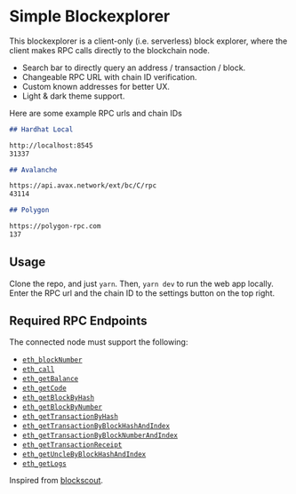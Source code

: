 # Simple Blockexplorer

This blockexplorer is a client-only (i.e. serverless) block explorer, where the client makes RPC calls directly to the blockchain node.

- Search bar to directly query an address / transaction / block.
- Changeable RPC URL with chain ID verification.
- Custom known addresses for better UX.
- Light & dark theme support.

Here are some example RPC urls and chain IDs

```md
## Hardhat Local

http://localhost:8545
31337

## Avalanche

https://api.avax.network/ext/bc/C/rpc
43114

## Polygon

https://polygon-rpc.com
137
```

## Usage

Clone the repo, and just `yarn`. Then, `yarn dev` to run the web app locally. Enter the RPC url and the chain ID to the settings button on the top right.

## Required RPC Endpoints

The connected node must support the following:

- [`eth_blockNumber`](https://ethereum.org/en/developers/docs/apis/json-rpc/#eth_blocknumber)
- [`eth_call`](https://ethereum.org/en/developers/docs/apis/json-rpc/#eth_call)
- [`eth_getBalance`](https://eth.wiki/json-rpc/API#eth_getbalance)
- [`eth_getCode`](https://eth.wiki/json-rpc/API#eth_getcode)
- [`eth_getBlockByHash`](https://eth.wiki/json-rpc/API#eth_getblockbyhash)
- [`eth_getBlockByNumber`](https://eth.wiki/json-rpc/API#eth_getblockbynumber)
- [`eth_getTransactionByHash`](https://eth.wiki/json-rpc/API#eth_gettransactionbyhash)
- [`eth_getTransactionByBlockHashAndIndex`](https://eth.wiki/json-rpc/API#eth_gettransactionbyblockhashandindex)
- [`eth_getTransactionByBlockNumberAndIndex`](https://eth.wiki/json-rpc/API#eth_gettransactionbyblocknumberandindex)
- [`eth_getTransactionReceipt`](https://eth.wiki/json-rpc/API#eth_gettransactionreceipt)
- [`eth_getUncleByBlockHashAndIndex`](https://eth.wiki/json-rpc/API#eth_getunclebyblockhashandindex)
- [`eth_getLogs`](https://eth.wiki/json-rpc/API#eth_getlogs)

Inspired from [blockscout](https://docs.blockscout.com/for-developers/information-and-settings/node-tracing-json-rpc-requirements).
